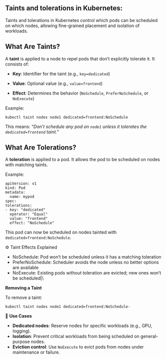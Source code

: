 Taints and tolerations in Kubernetes:
----------------------------------------

Taints and tolerations in Kubernetes control which pods can be scheduled on which nodes, allowing fine-grained placement and isolation of workloads.


What Are Taints?
----------------

A **taint** is applied to a node to repel pods that don’t explicitly tolerate it. It consists of:

- **Key**:     Identifier for the taint (e.g., `key=dedicated`)
  
- **Value**:   Optional value (e.g., `value=frontend`)
  
- **Effect**:   Determines the behavior (`NoSchedule`, `PreferNoSchedule`, or `NoExecute`)

Example:

	kubectl taint nodes node1 dedicated=frontend:NoSchedule

This means: *“Don’t schedule any pod on `node1` unless it tolerates the `dedicated=frontend` taint.”*



What Are Tolerations?
---------------------

A **toleration** is applied to a pod. It allows the pod to be scheduled on nodes with matching taints.

Example:

    apiVersion: v1
    kind: Pod
    metadata:
      name: mypod
    spec:
    tolerations:
    - key: "dedicated"
      operator: "Equal"
      value: "frontend"
      effect: "NoSchedule"


This pod can now be scheduled on nodes tainted with `dedicated=frontend:NoSchedule`.

⚙️ Taint Effects Explained

* NoSchedule:      Pod won’t be scheduled unless it has a matching toleration               
* PreferNoSchedule: Scheduler avoids the node unless no better options are available     
* NoExecute: Existing pods without toleration are evicted; new ones won’t be scheduled|\


**Removing a Taint**

To remove a taint:

	kubectl taint nodes node1 dedicated=frontend:NoSchedule-
 
🧠 **Use Cases**

- **Dedicated nodes**: Reserve nodes for specific workloads (e.g., GPU, logging).
- **Isolation**: Prevent critical workloads from being scheduled on general-purpose nodes.
- **Eviction control**: Use `NoExecute` to evict pods from nodes under maintenance or failure.
